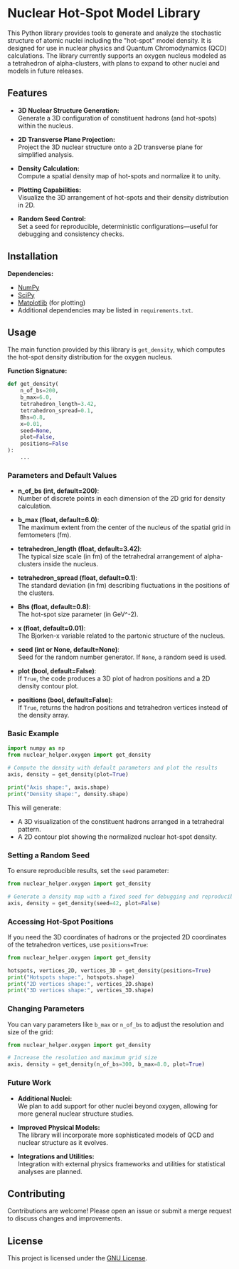 # Nuclear Hot-Spot Model Library

This Python library provides tools to generate and analyze the stochastic structure of atomic nuclei including the "hot-spot" model density. It is designed for use in nuclear physics and Quantum Chromodynamics (QCD) calculations. The library currently supports an oxygen nucleus modeled as a tetrahedron of alpha-clusters, with plans to expand to other nuclei and models in future releases.

## Features

- **3D Nuclear Structure Generation:**  
  Generate a 3D configuration of constituent hadrons (and hot-spots) within the nucleus.
  
- **2D Transverse Plane Projection:**  
  Project the 3D nuclear structure onto a 2D transverse plane for simplified analysis.
  
- **Density Calculation:**  
  Compute a spatial density map of hot-spots and normalize it to unity.
  
- **Plotting Capabilities:**  
  Visualize the 3D arrangement of hot-spots and their density distribution in 2D.
  
- **Random Seed Control:**  
  Set a seed for reproducible, deterministic configurations—useful for debugging and consistency checks.

## Installation

**Dependencies:**
- [NumPy](https://numpy.org/)
- [SciPy](https://www.scipy.org/)
- [Matplotlib](https://matplotlib.org/) (for plotting)
- Additional dependencies may be listed in `requirements.txt`.

## Usage

The main function provided by this library is `get_density`, which computes the hot-spot density distribution for the oxygen nucleus.

**Function Signature:**
```python
def get_density(
    n_of_bs=200,
    b_max=6.0,
    tetrahedron_length=3.42,
    tetrahedron_spread=0.1,
    Bhs=0.8,
    x=0.01,
    seed=None,
    plot=False,
    positions=False
):
    ...
```

### Parameters and Default Values

- **n_of_bs (int, default=200)**:  
  Number of discrete points in each dimension of the 2D grid for density calculation.

- **b_max (float, default=6.0)**:  
  The maximum extent from the center of the nucleus of the spatial grid in femtometers (fm).

- **tetrahedron_length (float, default=3.42)**:  
  The typical size scale (in fm) of the tetrahedral arrangement of alpha-clusters inside the nucleus.

- **tetrahedron_spread (float, default=0.1)**:  
  The standard deviation (in fm) describing fluctuations in the positions of the clusters.

- **Bhs (float, default=0.8)**:  
  The hot-spot size parameter (in GeV^-2).

- **x (float, default=0.01)**:  
  The Bjorken-x variable related to the partonic structure of the nucleus.

- **seed (int or None, default=None)**:  
  Seed for the random number generator. If `None`, a random seed is used.

- **plot (bool, default=False)**:  
  If `True`, the code produces a 3D plot of hadron positions and a 2D density contour plot.

- **positions (bool, default=False)**:  
  If `True`, returns the hadron positions and tetrahedron vertices instead of the density array.

### Basic Example

```python
import numpy as np
from nuclear_helper.oxygen import get_density

# Compute the density with default parameters and plot the results
axis, density = get_density(plot=True)

print("Axis shape:", axis.shape)
print("Density shape:", density.shape)
```

This will generate:
- A 3D visualization of the constituent hadrons arranged in a tetrahedral pattern.
- A 2D contour plot showing the normalized nuclear hot-spot density.

### Setting a Random Seed

To ensure reproducible results, set the `seed` parameter:

```python
from nuclear_helper.oxygen import get_density

# Generate a density map with a fixed seed for debugging and reproducibility
axis, density = get_density(seed=42, plot=False)
```

### Accessing Hot-Spot Positions

If you need the 3D coordinates of hadrons or the projected 2D coordinates of the tetrahedron vertices, use `positions=True`:

```python
from nuclear_helper.oxygen import get_density

hotspots, vertices_2D, vertices_3D = get_density(positions=True)
print("Hotspots shape:", hotspots.shape)
print("2D vertices shape:", vertices_2D.shape)
print("3D vertices shape:", vertices_3D.shape)
```

### Changing Parameters

You can vary parameters like `b_max` or `n_of_bs` to adjust the resolution and size of the grid:

```python
from nuclear_helper.oxygen import get_density

# Increase the resolution and maximum grid size
axis, density = get_density(n_of_bs=300, b_max=8.0, plot=True)
```

### Future Work

- **Additional Nuclei:**  
  We plan to add support for other nuclei beyond oxygen, allowing for more general nuclear structure studies.
  
- **Improved Physical Models:**  
  The library will incorporate more sophisticated models of QCD and nuclear structure as it evolves.
  
- **Integrations and Utilities:**  
  Integration with external physics frameworks and utilities for statistical analyses are planned.

## Contributing

Contributions are welcome! Please open an issue or submit a merge request to discuss changes and improvements.

## License

This project is licensed under the [GNU License](LICENSE).

